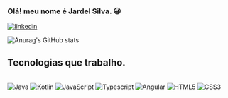 
### Olá! meu nome é Jardel Silva. 😀

[![linkedin](https://img.shields.io/badge/LinkedIn-0077B5?style=for-the-badge&logo=linkedin&logoColor=white)](https://www.linkedin.com/in/jardel-gomes-08357820b/)

![Anurag's GitHub stats](https://github-readme-stats.vercel.app/api?username=jardel88&show_icons=true&theme=dark)

## Tecnologias que trabalho.

<div style="display": inline_block><br>
    <img aligin="center" alt="Java" src="https://img.shields.io/badge/Java-ED8B00?style=for-the-badge&logo=openjdk&logoColor=white"/>
    <img aligin="center" alt="Kotlin" src="https://img.shields.io/badge/Kotlin-0095D5?&style=for-the-badge&logo=kotlin&logoColor=white"/>
    <img aligin="center" alt="JavaScript" src="https://img.shields.io/badge/JavaScript-F7DF1E?style=for-the-badge&logo=javascript&logoColor=black"/>
    <img aligin="center" alt="Typescript" src="https://img.shields.io/badge/TypeScript-007ACC?style=for-the-badge&logo=typescript&logoColor=white"/>
    <img aligin="center" alt="Angular" src="https://img.shields.io/badge/Angular-DD0031?style=for-the-badge&logo=angular&logoColor=white"/>
    <img aligin="center" alt="HTML5" src="https://img.shields.io/badge/HTML5-E34F26?style=for-the-badge&logo=html5&logoColor=white"/>
    <img aligin="center" alt="CSS3" src="https://img.shields.io/badge/CSS3-1572B6?style=for-the-badge&logo=css3&logoColor=white"/>
</div>

